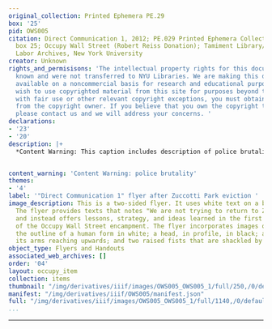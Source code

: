 ```yaml
---
original_collection: Printed Ephemera PE.29
box: '25'
pid: OWS005
citation: Direct Communication 1, 2012; PE.029 Printed Ephemera Collection on Subjects;
  box 25; Occupy Wall Street (Robert Reiss Donation); Tamiment Library/Robert F. Wagner
  Labor Archives, New York University
creator: Unknown
rights_and_permisisons: 'The intellectual property rights for this document are not
  known and were not transferred to NYU Libraries. We are making this document publicly
  available on a noncommercial basis for research and educational purposes. If you
  wish to use copyrighted material from this site for purposes beyond those in accordance
  with fair use or other relevant copyright exceptions, you must obtain permission
  from the copyright owner. If you believe that you own the copyright to this document,
  please contact us and we will address your concerns. '
declarations:
- '23'
- '20'
description: |+
  *Content Warning: This caption includes description of police brutality* Shortly after midnight on November 15th, 2011, police in riot gear took up strategic positions around Zuccotti Park. Around 12:45 AM, they began making dispersal orders via a loudspeaker. By 1 AM, the park was completely fenced off and no one was allowed beyond the police barricades. Emergency texts, tweets, and livestreamed recordings made their way throughout the city's activist networks: Occupy Wall Street was being evicted. Protesters quickly made their way downtown to defend the park, and those who resisted the cops were pepper sprayed, beaten, and arrested. In two short hours, much of the Occupy Wall Street encampment was destroyed. By 5 AM, city sanitation dump trucks carried away the bulk of the encampment's infrastructure. Protestors would later sue the city over its destruction of more than 5,500 books from the People's Library, computers—which the city had ensured were recoverable, bicycles that were used to generate electricity, and more. In the following months, Occupy existed and persisted in a kind of exile, searching for a new home. More than 50 protesters, including clergy members, were arrested the following month during the D17 action to take over Duarte Square and the march that ensued when NYPD squashed this action. This flyer discusses the Occupy movement after the eviction, noting that "We occupied Zuccotti Park as a provocation, but that became beside the point. Living together and building a community quickly captured our attention." In this way, the flyer, in the form of a "direct communication" poses that the real and persisting threat of Occupy to the status quo, to the police, and to the ruling elite, is the establishment of a "self-contained functional community" that does not rely on capitalist and carceral systems.


content_warning: 'Content Warning: police brutality'
themes:
- '4'
label: '"Direct Communication 1" flyer after Zuccotti Park eviction '
image_description: This is a two-sided flyer. It uses white text on a black background.
  The flyer provides texts that notes "We are not trying to return to Zuccotti Park"
  and instead offers lessons, strategy, and ideas learned in the first two months
  of the Occupy Wall Street encampment. The flyer incorporates images of bodies including
  the outline of a human form in white; a head, in profile, in black; a body with
  its arms reaching upwards; and two raised fists that are shackled by handcuffs.
object_type: Flyers and Handouts
associated_web_archives: []
order: '04'
layout: occupy_item
collection: items
thumbnail: "/img/derivatives/iiif/images/OWS005_OWS005_1/full/250,/0/default.jpg"
manifest: "/img/derivatives/iiif/OWS005/manifest.json"
full: "/img/derivatives/iiif/images/OWS005_OWS005_1/full/1140,/0/default.jpg"
...
```

---
